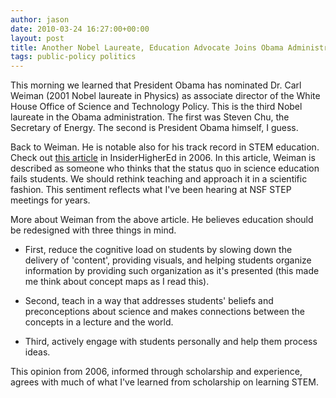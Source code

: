 ```yaml
---
author: jason
date: 2010-03-24 16:27:00+00:00
layout: post
title: Another Nobel Laureate, Education Advocate Joins Obama Administration
tags: public-policy politics
---
```


This morning we learned that President Obama has nominated Dr. Carl Weiman (2001 Nobel laureate in Physics) as associate director of the White House Office of Science and Technology Policy. This is the third Nobel laureate in the Obama administration. The first was Steven Chu, the Secretary of Energy. The second is President Obama himself, I guess. 

Back to Weiman. He is notable also for his track record in STEM education. Check out <a href="http://bit.ly/cyiNEk">this article</a> in InsiderHigherEd in 2006. In this article, Weiman is described as someone who thinks that the status quo in science education fails students. We should rethink teaching and approach it in a scientific fashion. This sentiment reflects what I've been hearing at NSF STEP meetings for years. 

More about Weiman from the above article. He believes education should be redesigned with three things in mind.

  * First, reduce the cognitive load on students by slowing down the delivery of 'content', providing visuals, and helping students organize information by providing such organization as it's presented (this made me think about concept maps as I read this). 

  * Second, teach in a way that addresses students' beliefs and preconceptions about science and makes connections between the concepts in a lecture and the world. 

  * Third, actively engage with students personally and help them process ideas. 

This opinion from 2006, informed through scholarship and experience, agrees with much of what I've learned from scholarship on learning STEM.





 
